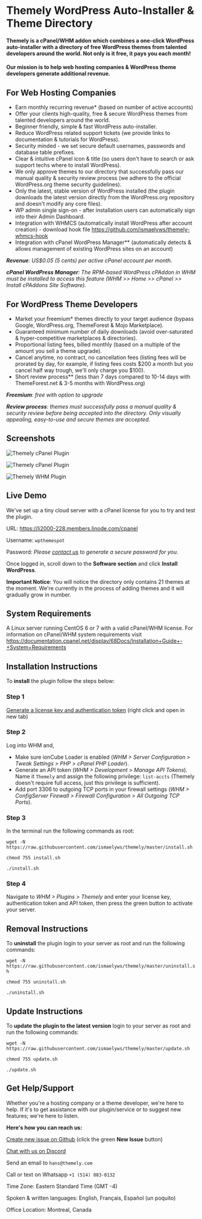 # Themely WordPress Auto-Installer & Theme Directory

#### Themely is a cPanel/WHM addon which combines a one-click WordPress auto-installer with a directory of free WordPress themes from talented developers around the world. Not only is it free, it pays you each month!

#### Our mission is to help web hosting companies & WordPress theme developers generate additional revenue.


## For Web Hosting Companies

- Earn monthly recurring revenue* (based on number of active accounts)
- Offer your clients high-quality, free & secure WordPress themes from talented developers around the world.
- Beginner friendly, simple & fast WordPress auto-installer.
- Reduce WordPress related support tickets (we provide links to documentation & tutorials for WordPress).
- Security minded - we set secure default usernames, passwords and database table prefixes.
- Clear & intuitive cPanel icon & title (so users don't have to search or ask support techs where to install WordPress).
- We only approve themes to our directory that successfully pass our manual quality & security review process (we adhere to the official WordPress.org theme security guidelines).
- Only the latest, stable version of WordPress installed (the plugin downloads the latest version directly from the WordPress.org repository and doesn't modify any core files).
- WP admin single sign-on - after installation users can automatically sign into their Admin Dashboard.
- Integration with WHMCS (automatically install WordPress after account creation) - download hook file https://github.com/ismaelyws/themely-whmcs-hook
- Integration with cPanel WordPress Manager** (automatically detects & allows management of existing WordPress sites on an account)

***Revenue**: US$0.05 (5 cents) per active cPanel account per month.*

***cPanel WordPress Manager**: The RPM-based WordPress cPAddon in WHM must be installed to access this feature (WHM >> Home >> cPanel >> Install cPAddons Site Software).*


## For WordPress Theme Developers

- Market your freemium* themes directly to your target audience (bypass Google, WordPress.org, ThemeForest & Mojo Marketplace).
- Guaranteed minimum number of daily downloads (avoid over-saturated & hyper-competitive marketplaces & directories).
- Proportional listing fees, billed monthly (based on a multiple of the amount you sell a theme upgrade).
- Cancel anytime, no contract, no cancellation fees (listing fees will be prorated by day, for example, if listing fees costs $200 a month but you cancel half way trough, we'll only charge you $100).
- Short review process** (less than 7 days compared to 10-14 days with ThemeForest.net & 3-5 months with WordPress.org)

***Freemium**: free with option to upgrade*

***Review process**: themes must successfully pass a manual quality & security review before being accepted into the directory. Only visually appealing, easy-to-use and secure themes are accepted.*


## Screenshots

![Themely cPanel Plugin](https://raw.githubusercontent.com/ismaelyws/themely/master/assets/themely-cpanel-screenshot-before.png)

![Themely cPanel Plugin](https://raw.githubusercontent.com/ismaelyws/themely/master/assets/themely-cpanel-screenshot-after.png)

![Themely WHM Plugin](https://raw.githubusercontent.com/ismaelyws/themely/master/assets/themely-whm-screenshot.png)


## Live Demo

We've set up a tiny cloud server with a cPanel license for you to try and test the plugin.

URL: https://li2000-228.members.linode.com/cpanel

Username: `wpthemespot`

Password: *Please [contact us](#get-helpsupport) to generate a secure password for you*.

Once logged in, scroll down to the **Software section** and click **Install WordPress**.

**Important Notice**: You will notice the directory only contains 21 themes at the moment. We're currently in the process of adding themes and it will gradually grow in number.

## System Requirements

A Linux server running CentOS 6 or 7 with a valid cPanel/WHM license. For information on cPanel/WHM system requirements visit https://documentation.cpanel.net/display/68Docs/Installation+Guide+-+System+Requirements


## Installation Instructions

To **install** the plugin follow the steps below:

### Step 1

[Generate a license key and authentication token](https://directory.themely.com/keygen/api/licenses/generate/) (right click and open in new tab)

### Step 2

Log into WHM and,

- Make sure ionCube Loader is enabled (*WHM > Server Configuration > Tweak Settings > PHP > cPanel PHP Loader*).
- Generate an API token (*WHM > Development > Manage API Tokens*). Name it `Themely` and assign the following privilege: `list-accts` (Themely doesn't require full access, just this privilege is sufficient).
- Add port 3306 to outgoing TCP ports in your firewall settings (*WHM > ConfigServer Firewall > Firewall Configuration > All Outgoing TCP Ports*).

### Step 3

In the terminal run the following commands as root:

`wget -N https://raw.githubusercontent.com/ismaelyws/themely/master/install.sh`

`chmod 755 install.sh`

`./install.sh`

### Step 4

Navigate to *WHM > Plugins > Themely* and enter your license key, authentication token and API token, then press the green button to activate your server.


## Removal Instructions

To **uninstall** the plugin login to your server as root and run the following commands:

`wget -N https://raw.githubusercontent.com/ismaelyws/themely/master/uninstall.sh`

`chmod 755 uninstall.sh`

`./uninstall.sh`


## Update Instructions

To **update the plugin to the latest version** login to your server as root and run the following commands:

`wget -N https://raw.githubusercontent.com/ismaelyws/themely/master/update.sh`

`chmod 755 update.sh`

`./update.sh`


## Get Help/Support

Whether you're a hosting company or a theme developer, we're here to help. If it's to get assistance with our plugin/service or to suggest new features; we're here to listen.

**Here's how you can reach us:**

[Create new issue on Github](https://github.com/ismaelyws/themely/issues) (click the green **New Issue** button)

[Chat with us on Discord](https://discord.gg/f3m2Pmp)

Send an email to `hans@themely.com`

Call or text on Whatsapp `+1 (514) 883-0132`

Time Zone: Eastern Standard Time (GMT -4)

Spoken & written languages: English, Français, Español (un poquito)

Office Location: Montreal, Canada